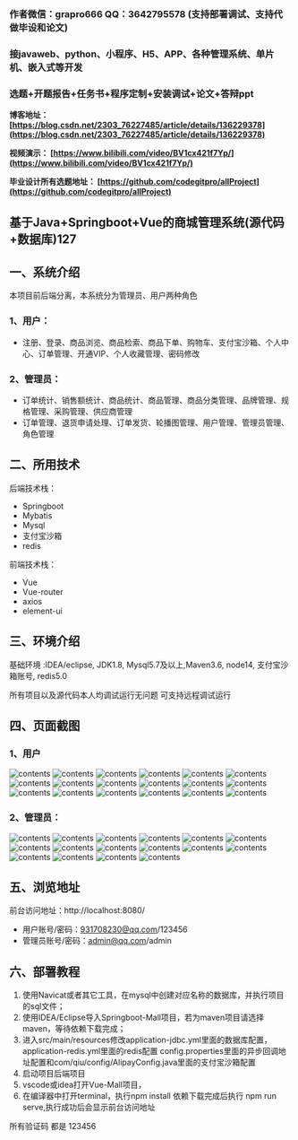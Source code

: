 ### 作者微信：grapro666 QQ：3642795578 (支持部署调试、支持代做毕设和论文)

### 接javaweb、python、小程序、H5、APP、各种管理系统、单片机、嵌入式等开发

### 选题+开题报告+任务书+程序定制+安装调试+论文+答辩ppt

**博客地址：
[https://blog.csdn.net/2303_76227485/article/details/136229378](https://blog.csdn.net/2303_76227485/article/details/136229378)**

**视频演示：
[https://www.bilibili.com/video/BV1cx421f7Yp/](https://www.bilibili.com/video/BV1cx421f7Yp/)**

**毕业设计所有选题地址：
[https://github.com/codegitpro/allProject](https://github.com/codegitpro/allProject)**

## 基于Java+Springboot+Vue的商城管理系统(源代码+数据库)127

## 一、系统介绍
本项目前后端分离，本系统分为管理员、用户两种角色

### 1、用户：
- 注册、登录、商品浏览、商品检索、商品下单、购物车、支付宝沙箱、个人中心、订单管理、开通VIP、个人收藏管理、密码修改
### 2、管理员：
- 订单统计、销售额统计、商品统计、商品管理、商品分类管理、品牌管理、规格管理、采购管理、供应商管理
- 订单管理、退货申请处理、订单发货、轮播图管理、用户管理、管理员管理、角色管理

## 二、所用技术

后端技术栈：

- Springboot
- Mybatis
- Mysql
- 支付宝沙箱
- redis

前端技术栈：

- Vue 
- Vue-router 
- axios 
- element-ui

## 三、环境介绍

基础环境 :IDEA/eclipse, JDK1.8, Mysql5.7及以上,Maven3.6, node14, 支付宝沙箱账号, redis5.0

所有项目以及源代码本人均调试运行无问题 可支持远程调试运行

## 四、页面截图
### 1、用户
![contents](./picture/picture1.png)
![contents](./picture/picture2.png)
![contents](./picture/picture3.png)
![contents](./picture/picture4.png)
![contents](./picture/picture5.png)
![contents](./picture/picture6.png)
![contents](./picture/picture7.png)
![contents](./picture/picture8.png)
![contents](./picture/picture9.png)
![contents](./picture/picture10.png)
![contents](./picture/picture11.png)
![contents](./picture/picture12.png)
![contents](./picture/picture13.png)
![contents](./picture/picture14.png)
![contents](./picture/picture15.png)
![contents](./picture/picture16.png)
![contents](./picture/picture17.png)
![contents](./picture/picture18.png)

### 2、管理员：
![contents](./picture/picture19.png)
![contents](./picture/picture20.png)
![contents](./picture/picture21.png)
![contents](./picture/picture22.png)
![contents](./picture/picture23.png)
![contents](./picture/picture24.png)
![contents](./picture/picture25.png)
![contents](./picture/picture26.png)
![contents](./picture/picture27.png)
![contents](./picture/picture28.png)
![contents](./picture/picture29.png)
![contents](./picture/picture30.png)
![contents](./picture/picture31.png)
![contents](./picture/picture32.png)
![contents](./picture/picture33.png)
![contents](./picture/picture34.png)
## 五、浏览地址

前台访问地址：http://localhost:8080/
- 用户账号/密码：931708230@qq.com/123456
- 管理员账号/密码：admin@qq.com/admin

## 六、部署教程
1. 使用Navicat或者其它工具，在mysql中创建对应名称的数据库，并执行项目的sql文件；
2. 使用IDEA/Eclipse导入Springboot-Mall项目，若为maven项目请选择maven，等待依赖下载完成；
3. 进入src/main/resources修改application-jdbc.yml里面的数据库配置，application-redis.yml里面的redis配置
   config.properties里面的异步回调地址配置和com/qiu/config/AlipayConfig.java里面的支付宝沙箱配置
4. 启动项目后端项目
5. vscode或idea打开Vue-Mall项目，
6. 在编译器中打开terminal，执行npm install 依赖下载完成后执行 npm run serve,执行成功后会显示前台访问地址

所有验证码 都是 123456